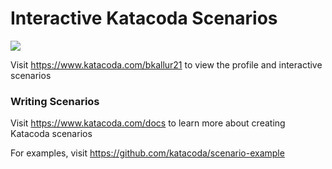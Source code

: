 # Interactive Katacoda Scenarios

[![](http://shields.katacoda.com/katacoda/bkallur21/count.svg)](https://www.katacoda.com/bkallur21 "Get your profile on Katacoda.com")

Visit https://www.katacoda.com/bkallur21 to view the profile and interactive scenarios

### Writing Scenarios
Visit https://www.katacoda.com/docs to learn more about creating Katacoda scenarios

For examples, visit https://github.com/katacoda/scenario-example
